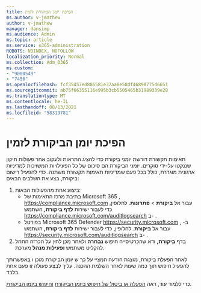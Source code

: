 ```yaml
---
title: הפיכת יומן הביקורת לזמין
ms.author: v-jmathew
author: v-jmathew
manager: dansimp
ms.audience: Admin
ms.topic: article
ms.service: o365-administration
ROBOTS: NOINDEX, NOFOLLOW
localization_priority: Normal
ms.collection: Adm_O365
ms.custom:
- "9000549"
- "7456"
ms.openlocfilehash: fcf35457ed886581e37aa8e58df46898775d6651
ms.sourcegitcommit: ab75f66355116e995b3cb5505465b31989339e28
ms.translationtype: MT
ms.contentlocale: he-IL
ms.lasthandoff: 08/13/2021
ms.locfileid: "58319781"
---
```

# <a name="enable-the-audit-log"></a>הפיכת יומן הביקורת לזמין

תאימות תקשורת דורשת יומני ביקורת כדי להציג התראות ולעקוב אחר פעולות תיקון שננקטו על-ידי סוקרים. יומני הביקורת הם סיכום של כל הפעילויות המשויכות למדיניות ארגונית מוגדרת, כולל בכל פעם שמדיניות תאימות תקשורת משתנה. כדי להפעיל רישום ביקורת, בצע את השלבים הבאים:

1. ביצוע אחת מהפעולות הבאות:
   - בתיבת מרכז התאימות של Microsoft 365 , <https://compliance.microsoft.com> עבור אל **ביקורת** \> **פתרונות**. לחלופין, כדי לעבור ישירות **לדף ביקורת,** השתמש <https://compliance.microsoft.com/auditlogsearch> ב- .
   - בפורטל Microsoft 365 Defender <https://security.microsoft.com> ב- , עבור אל **ביקורת**. לחלופין, כדי לעבור ישירות **לדף ביקורת,** השתמש <https://security.microsoft.com/auditlogsearch> ב- .
2. בדף **ביקורת,** ודא שהכרטיסייה חיפוש **נבחרה** ולאחר מכן לחץ על הכרזה התחל להקליט משתמש **ופעילות מנהל** מערכת.

לאחר הפעלת ביקורת, מוצגת הודעה המציי על כך ש יומן הביקורת מוכן ו באפשרותך להפעיל חיפוש תוך כמה שעות לאחר השלמת ההכנה. עליך לבצע פעולה זו פעם אחת בלבד.

כדי ללמוד עוד, ראה [הפעלה או ביטול של חיפוש ביומן הביקורת](https://docs.microsoft.com/microsoft-365/compliance/turn-audit-log-search-on-or-off) [וחיפוש ביומן הביקורת](https://docs.microsoft.com/microsoft-365/compliance/search-the-audit-log-in-security-and-compliance).
